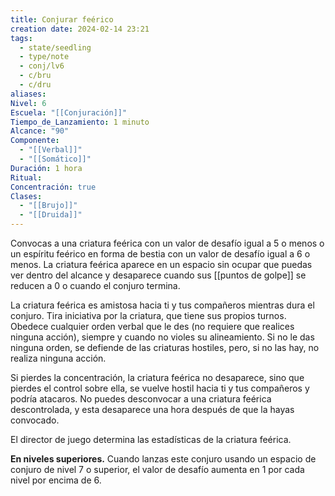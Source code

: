 ```yaml
---
title: Conjurar feérico
creation date: 2024-02-14 23:21
tags:
  - state/seedling
  - type/note
  - conj/lv6
  - c/bru
  - c/dru
aliases: 
Nivel: 6
Escuela: "[[Conjuración]]"
Tiempo_de_Lanzamiento: 1 minuto
Alcance: "90"
Componente:
  - "[[Verbal]]"
  - "[[Somático]]"
Duración: 1 hora
Ritual: 
Concentración: true
Clases:
  - "[[Brujo]]"
  - "[[Druida]]"
---
```

Convocas a una criatura feérica con un valor de desafío igual a 5 o menos o un espíritu feérico en forma de bestia con un valor de desafío igual a 6 o menos. La criatura feérica aparece en un espacio sin ocupar que puedas ver dentro del alcance y desaparece cuando sus [[puntos de golpe]] se reducen a 0 o cuando el conjuro termina.

La criatura feérica es amistosa hacia ti y tus compañeros mientras dura el conjuro. Tira iniciativa por la criatura, que tiene sus propios turnos. Obedece cualquier orden verbal que le des (no requiere que realices ninguna acción), siempre y cuando no violes su alineamiento. Si no le das ninguna orden, se defiende de las criaturas hostiles, pero, si no las hay, no realiza ninguna acción.

Si pierdes la concentración, la criatura feérica no desaparece, sino que pierdes el control sobre ella, se vuelve hostil hacia ti y tus compañeros y podría atacaros. No puedes desconvocar a una criatura feérica descontrolada, y esta desaparece una hora después de que la hayas convocado.

El director de juego determina las estadísticas de la criatura feérica.

**En niveles superiores.** Cuando lanzas este conjuro usando un espacio de conjuro de nivel 7 o superior, el valor de desafío aumenta en 1 por cada nivel por encima de 6.